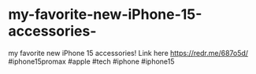 # my-favorite-new-iPhone-15-accessories-
my favorite new iPhone 15 accessories!  Link here https://redr.me/687o5d/  #iphone15promax #apple #tech #iphone #iphone15

